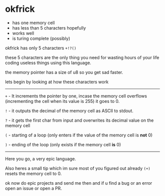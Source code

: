 # okfrick

- has one memory cell
- has less than 5 characters hopefully
- works well
- is turing complete (possibly)

okfrick has only 5 characters
`+!?()`

these 5 characters are the only thing you need for wasting hours of your life coding useless things using this language.

the memory pointer has a size of u8 so you get sad faster.

lets begin by looking at how these characters work

---

`+` - It increments the pointer by one, incase the memory cell overflows (incrementing the cell when its value is 255) it goes to 0. 

`!` - it outputs the decimal of the memory cell as ASCII to stdout.

`?` - it gets the first char from input and overwrites its decimal value on the memory cell

`(` - starting of a loop (only enters if the value of the memory cell is **not** 0)

`)` - ending of the loop (only exists if the memory cell **is** 0)

---
Here you go, a very epic language.

Also heres a small tip which im sure most of you figured out already `(+)` resets the memory cell to 0.

ok now do epic projects and send me then and if u find a bug or an error open an issue or open a PR. 
